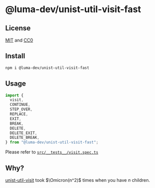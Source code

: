 # @luma-dev/unist-util-visit-fast

## License

[MIT](https://github.com/luma-dev/unist-util-visit-fast?tab=MIT-2-ov-file) and [CC0](https://github.com/luma-dev/unist-util-visit-fast?tab=CC0-1.0-1-ov-file)

## Install

```bash
npm i @luma-dev/unist-util-visit-fast
```

## Usage

```ts
import {
  visit,
  CONTINUE,
  STEP_OVER,
  REPLACE,
  EXIT,
  BREAK,
  DELETE,
  DELETE_EXIT,
  DELETE_BREAK,
} from "@luma-dev/unist-util-visit-fast";
```

Please refer to [`src/__tests__/visit.spec.ts`](src/__tests__/visit.spec.ts)

## Why?

[unist-util-visit](https://github.com/syntax-tree/unist-util-visit) took $\Omicron(n^2)$ times when you have $n$ children.
